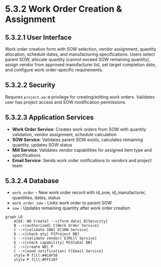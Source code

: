 # 5.3.2 Work Order Creation & Assignment

## 5.3.2.1 User Interface
Work order creation form with SOW selection, vendor assignment, quantity allocation, schedule dates, and manufacturing specifications. Users select parent SOW, allocate quantity (cannot exceed SOW remaining quantity), assign vendor from approved manufacturer list, set target completion date, and configure work order-specific requirements.

## 5.3.2.2 Security
Requires `project.wo:W` privilege for creating/editing work orders. Validates user has project access and SOW modification permissions.

## 5.3.2.3 Application Services
- **Work Order Service**: Creates work orders from SOW with quantity validation, vendor assignment, schedule calculation
- **SOW Service**: Validates parent SOW exists, calculates remaining quantity, updates SOW status
- **Mill Service**: Validates vendor capabilities for assigned item type and specifications
- **Email Service**: Sends work order notifications to vendors and project team

## 5.3.2.4 Database
- `work_order` - New work order record with id_sow, id_manufacturer, quantities, dates, status
- `work_order_sow` - Links work order to parent SOW
- `sow` - Updates remaining quantity after work order creation

```mermaid
graph LR
    A[UI: WO Create] -->|form data| B[Security]
    B -->|authorized| C[Work Order Service]
    C -->|validate SOW| D[SOW Service]
    D -->|check qty| P[Project DB]
    C -->|validate vendor| E[Mill Service]
    E -->|check capability| M[Global DB]
    C -->|create WO| P
    C -->|send notification| F[Email Service]
    style M fill:#4CAF50
    style P fill:#FFC107
```
